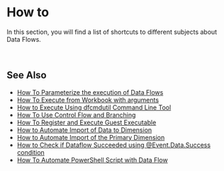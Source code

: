 # How to

In this section, you will find a list of shortcuts to different subjects about Data Flows.

<br/>

## See Also  

* [How To Parameterize the execution of Data Flows](./parameterization.md)
* [How To Execute from Workbook with arguments](./execute.md)
* [How to Execute Using dfcmdutil Command Line Tool](./execute-dfcmdutil.md)
* [How To Use Control Flow and Branching](./controlflow.md)
* [How To Register and Execute Guest Executable](./guestexecutable.md)
* [How to Automate Import of Data to Dimension](./autoimport.md)
* [How to Automate Import of the Primary Dimension](./autocopy.md)
* [How to Check if Dataflow Succeeded using @Event.Data.Success condition](./eventdatasuccess.md)
* [How To Automate PowerShell Script with Data Flow](./filenamesautom.md)



